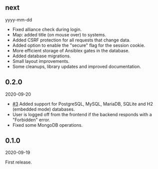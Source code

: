
## next

yyyy-mm-dd

- Fixed alliance check during login.
- Map: added title (on mouse over) to systems.
- Added CSRF protection for all requests that change data.
- Added option to enable the "secure" flag for the session cookie.
- More efficient storage of Ansiblex gates in the database.
- Added database migrations.
- Small layout improvements.
- Some cleanups, library updates and improved documentation.

## 0.2.0

2020-09-20

- [#3][i3] Added support for PostgreSQL, MySQL, MariaDB, SQLite and H2 (embedded mode) databases.
- User is logged off from the frontend if the backend responds with a "Forbidden" error.
- Fixed some MongoDB operations.

[i3]: https://github.com/tkhamez/eve-route/issues/3

## 0.1.0

2020-09-19

First release.
